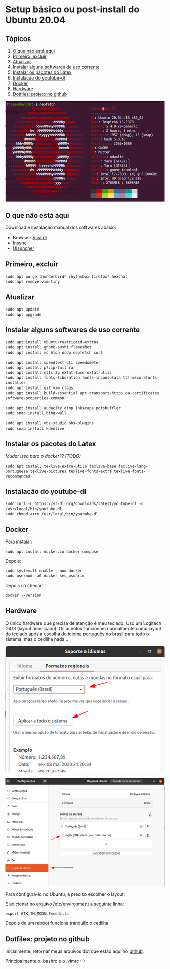 # Setup básico ou post-install do Ubuntu 20.04

## Tópicos

1. [O que não está aqui](#intro)
2. [Primeiro, excluir](#ponto1)
3. [Atualizar](#ponto2)
4. [Instalar alguns softwares de uso corrente](#ponto3)
5. [Instalar os pacotes do Latex](#ponto4)
6. [Instalacão do youtube-dl](#ponto5)
7. [Docker](#ponto6)
8. [Hardware](#ponto7)
9. [Dotfiles: projeto no github](#ponto8)



![ubuntu2004](imagens/ubuntu_1.png)


## O que não está aqui <a name="intro"></a>
Download e instalação manual dos softwares abaixo:

  - Browser: [Vivaldi](https://vivaldi.com/pt-br/)
  - [Insync](https://www.insynchq.com)
  - [Ulauncher](https://ulauncher.io)


## Primeiro, excluir <a name="ponto1"></a>

    sudo apt purge thunderbird* rhythmbox firefox* hexchat
    sudo apt remove vim-tiny


## Atualizar <a name="ponto2"></a>

    sudo apt update
    sudo apt upgrade


## Instalar alguns softwares de uso corrente <a name="ponto3"></a>

    sudo apt install ubuntu-restricted-extras
    sudo apt install gnome-sushi flameshot
    sudo apt install mc htop ncdu neofetch curl

    sudo apt install speedtest-cli speedometer
    sudo apt install p7zip-full rar
    sudo apt install ntfs-3g exfat-fuse exfat-utils
    sudo apt install fonts-liberation fonts-inconsolata ttf-mscorefonts-installer
    sudo apt install git vim ctags
    sudo apt install build-essential apt-transport-https ca-certificates software-properties-common

    sudo apt install audacity gimp inkscape pdfshuffler
    sudo snap install bing-wall

    sudo apt install obs-studio obs-plugins
    sudo snap install kdenlive

## Instalar os pacotes do Latex <a name="ponto4"></a>

_Mudar isso para o docker?? (TODO)_

    sudo apt install texlive-extra-utils texlive-base texlive-lang-portuguese texlive-pictures texlive-fonts-extra texlive-fonts-recommended


## Instalacão do youtube-dl <a name="ponto5"></a>

    sudo curl -L https://yt-dl.org/downloads/latest/youtube-dl -o /usr/local/bin/youtube-dl
    sudo chmod a+rx /usr/local/bin/youtube-dl


## Docker <a name="ponto6"></a>

Para instalar:

    sudo apt install docker.io docker-compose

Depois:

    sudo systemctl enable --now docker
    sudo usermod -aG docker seu_usuario

Depois só checar:

    docker --version

## Hardware <a name="ponto7"></a>

O único hardware que precisa de atenção é meu teclado.
Uso um Logitech G413 (layout americano).
Os acentos funcionam normalmente como layout do teclado após a escolha do idioma português do brasil para todo o sistema, mas o cedilha nada...


![Teclado - Seleção do idioma](imagens/teclado_1.png)


![Teclado - Seleção do modelo](imagens/teclado_2.png)

Para configurá-lo no Ubuntu, é preciso escolher o layout:


E adicionar no arquivo /etc/environment a seguinte linha:

    export GTK_IM_MODULE=cedilla

Depois de um reboot funciona tranquilo o cedilha.

## Dotfiles: projeto no github <a name="ponto8"></a>

Inicialmente, retornar meus arquivos dot que estão aqui no [github](https://github.com/thiagoserra/dotfiles).

Principalmente o .bashrc e o .vimrc :-)

